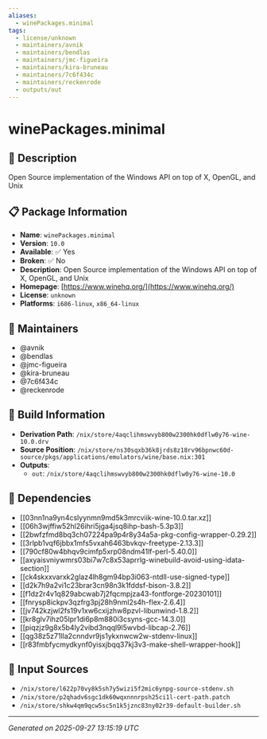 ```yaml
---
aliases:
  - winePackages.minimal
tags:
  - license/unknown
  - maintainers/avnik
  - maintainers/bendlas
  - maintainers/jmc-figueira
  - maintainers/kira-bruneau
  - maintainers/7c6f434c
  - maintainers/reckenrode
  - outputs/out
---
```


# winePackages.minimal

## 📝 Description

Open Source implementation of the Windows API on top of X, OpenGL, and Unix

## 📋 Package Information

- **Name**: `winePackages.minimal`
- **Version**: `10.0`
- **Available**: ✅ Yes
- **Broken**: ✅ No
- **Description**: Open Source implementation of the Windows API on top of X, OpenGL, and Unix
- **Homepage**: [https://www.winehq.org/](https://www.winehq.org/)
- **License**: `unknown`
- **Platforms**: `i686-linux`, `x86_64-linux`
## 👥 Maintainers

- @avnik
- @bendlas
- @jmc-figueira
- @kira-bruneau
- @7c6f434c
- @reckenrode


## 🔧 Build Information

- **Derivation Path**: `/nix/store/4aqclihmswvyb800w2300hk0dflw0y76-wine-10.0.drv`
- **Source Position**: `/nix/store/ns30sqxb36k8jrds8z18rv96bpnwc60d-source/pkgs/applications/emulators/wine/base.nix:301`
- **Outputs**:
  - `out`:  `/nix/store/4aqclihmswvyb800w2300hk0dflw0y76-wine-10.0`

## 🔗 Dependencies

- [[03nn1na9yn4cslyynmn9md5k3mrcviik-wine-10.0.tar.xz]]
- [[06h3wjffiw52hl26ihri5jga4jsq8ihp-bash-5.3p3]]
- [[2bwfzfmd8bq3ch07224pa9p4r8y34a5a-pkg-config-wrapper-0.29.2]]
- [[3rlpb1vqf6jbbx1mfs5vxah6463bvkqv-freetype-2.13.3]]
- [[790cf80w4bhqv9cimfp5xrp08ndm41lf-perl-5.40.0]]
- [[axyaisvniywmrs03bi7w7c8x53aprrlg-winebuild-avoid-using-idata-section]]
- [[ck4skxxvarxk2glaz4lh8gm94bp3i063-ntdll-use-signed-type]]
- [[d2k7h9a2vi1c23brar3cn98n3k1fddsf-bison-3.8.2]]
- [[f1dz2r4v1q829abcwab7j2fqcmpjza43-fontforge-20230101]]
- [[fnrysp8ickpv3qzfrg3pj28h9nml2s4h-flex-2.6.4]]
- [[jv742kzjwl2fs19v1xw6cxijzhw8pzvl-libunwind-1.8.2]]
- [[kr8glv7ihz05lpr1di6p8m880i3csyns-gcc-14.3.0]]
- [[piqzjz9g8x5b4ly2vibd3nqql9l5wvbd-libcap-2.76]]
- [[qg38z5z71lla2cnndvr9js1ykxnwcw2w-stdenv-linux]]
- [[r83fmbfycmydkynf0yisxjbqq37kj3v3-make-shell-wrapper-hook]]

## 📁 Input Sources

- `/nix/store/l622p70vy8k5sh7y5wizi5f2mic6ynpg-source-stdenv.sh`
- `/nix/store/p2qhadv6sgc1dk60wqxnnnrpsh25ci1l-cert-path.patch`
- `/nix/store/shkw4qm9qcw5sc5n1k5jznc83ny02r39-default-builder.sh`

---
*Generated on 2025-09-27 13:15:19 UTC*
